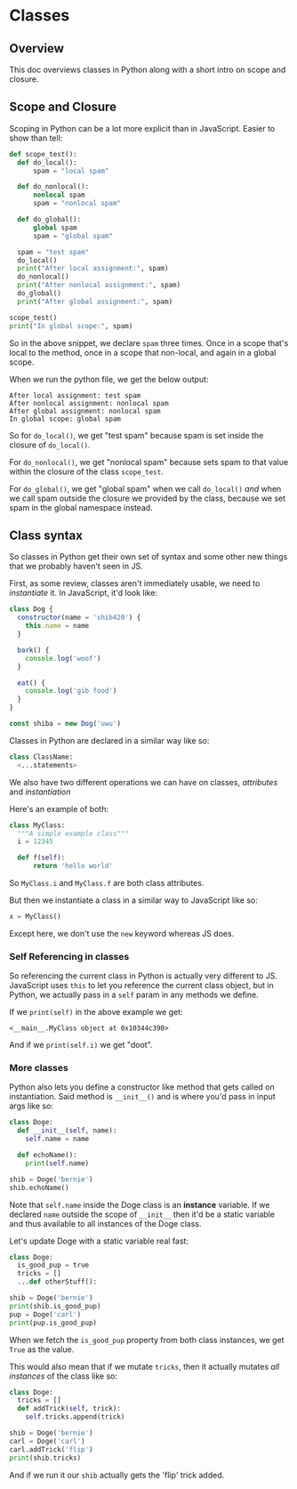 # Classes
## Overview
This doc overviews classes in Python along with a short intro on scope and closure.

## Scope and Closure
Scoping in Python can be a lot more explicit than in JavaScript. Easier to show than tell:
```py
def scope_test():
  def do_local():
      spam = "local spam"

  def do_nonlocal():
      nonlocal spam
      spam = "nonlocal spam"

  def do_global():
      global spam
      spam = "global spam"

  spam = "test spam"
  do_local()
  print("After local assignment:", spam)
  do_nonlocal()
  print("After nonlocal assignment:", spam)
  do_global()
  print("After global assignment:", spam)

scope_test()
print("In global scope:", spam)
```
So in the above snippet, we declare `spam` three times. Once in a scope that's local to the method, once in a scope that non-local, and again in a global scope.

When we run the python file, we get the below output:
```
After local assignment: test spam
After nonlocal assignment: nonlocal spam
After global assignment: nonlocal spam
In global scope: global spam
```
So for `do_local()`, we get "test spam" because spam is set inside the closure of `do_local()`.

For `do_nonlocal()`, we get "nonlocal spam" because sets spam to that value within the closure of the class `scope_test`.

For `do_global()`, we get "global spam" when we call `do_local()` *and* when we call spam outside the closure we provided by the class, because we set spam in the global namespace instead.

## Class syntax
So classes in Python get their own set of syntax and some other new things that we probably haven't seen in JS.

First, as some review, classes aren't immediately usable, we need to *instantiate* it. In JavaScript, it'd look like:
```js
class Dog {
  constructor(name = 'shib420') {
    this.name = name
  }

  bark() {
    console.log('woof')
  }

  eat() {
    console.log('gib food')
  }
}

const shiba = new Dog('uwu')
```

Classes in Python are declared in a similar way like so:
```py
class ClassName:
  <...statements>
```

We also have two different operations we can have on classes, *attributes* and *instantiation*

Here's an example of both:
```py
class MyClass:
  """A simple example class"""
  i = 12345

  def f(self):
      return 'hello world'
```
So `MyClass.i` and `MyClass.f` are both class attributes.

But then we instantiate a class in a similar way to JavaScript like so:
```py
x = MyClass()
```
Except here, we don't use the `new` keyword whereas JS does.

### Self Referencing in classes
So referencing the current class in Python is actually very different to JS. JavaScript uses `this` to let you reference the current class object, but in Python, we actually pass in a `self` param in any methods we define.

If we `print(self)` in the above example we get:
```
<__main__.MyClass object at 0x10344c390>
```

And if we `print(self.i)` we get "doot".

### More classes
Python also lets you define a constructor like method that gets called on instantiation. Said method is `__init__()` and is where you'd pass in input args like so:
```py
class Doge:
  def __init__(self, name):
    self.name = name

  def echoName():
    print(self.name)

shib = Doge('bernie')
shib.echoName()
```

Note that `self.name` inside the Doge class is an **instance** variable. If we declared `name` outside the scope of `__init__` then it'd be a static variable and thus available to all instances of the Doge class.

Let's update Doge with a static variable real fast:
```py
class Doge:
  is_good_pup = true
  tricks = []
  ...def otherStuff():

shib = Doge('bernie')
print(shib.is_good_pup)
pup = Doge('carl')
print(pup.is_good_pup)
```
When we fetch the `is_good_pup` property from both class instances, we get `True` as the value.

This would also mean that if we mutate `tricks`, then it actually mutates *all instances* of the class like so:
```py
class Doge:
  tricks = []
  def addTrick(self, trick):
    self.tricks.append(trick)

shib = Doge('bernie')
carl = Doge('carl')
carl.addTrick('flip')
print(shib.tricks)
```
And if we run it our `shib` actually gets the 'flip' trick added.